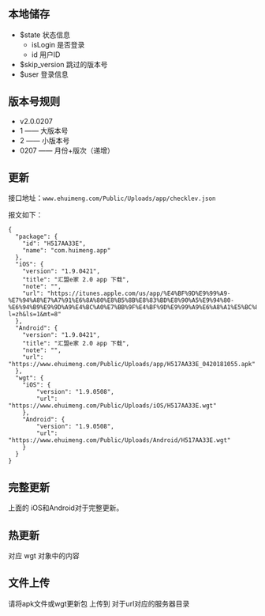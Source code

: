 
## 本地储存

- $state 状态信息
    - isLogin 是否登录
    - id 用户ID
- $skip_version 跳过的版本号
- $user 登录信息

## 版本号规则

- v2.0.0207
-  1        —— 大版本号
-  2        —— 小版本号
-  0207     —— 月份+版次（递增）

## 更新
接口地址：`www.ehuimeng.com/Public/Uploads/app/checklev.json`

报文如下：
```
{
  "package": {
    "id": "H517AA33E",
    "name": "com.huimeng.app"
  },
  "iOS": {
    "version": "1.9.0421",
    "title": "汇盟e家 2.0 app 下载",
    "note": "",
    "url": "https://itunes.apple.com/us/app/%E4%BF%9D%E9%99%A9-%E7%94%A8%E7%A7%91%E6%8A%80%E8%B5%8B%E8%83%BD%E8%90%A5%E9%94%80-%E6%94%B9%E9%9D%A9%E4%BC%A0%E7%BB%9F%E4%BF%9D%E9%99%A9%E6%A8%A1%E5%BC%8F/id1298445808?l=zh&ls=1&mt=8"
  },
  "Android": {
    "version": "1.9.0421",
    "title": "汇盟e家 2.0 app 下载",
    "note": "",
    "url": "https://www.ehuimeng.com/Public/Uploads/app/H517AA33E_0420181055.apk"
  },
  "wgt": {
  	"iOS": {
		"version": "1.9.0508",
		"url": "https://www.ehuimeng.com/Public/Uploads/iOS/H517AA33E.wgt"
	},
	"Android": {
		"version": "1.9.0508",
		"url": "https://www.ehuimeng.com/Public/Uploads/Android/H517AA33E.wgt"
	}
  }
}
```
## 完整更新

上面的 iOS和Android对于完整更新。

## 热更新

对应 wgt 对象中的内容

## 文件上传
请将apk文件或wgt更新包 上传到 对于url对应的服务器目录
